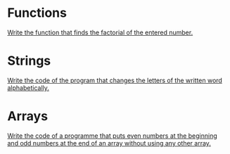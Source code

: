 # Functions

[Write the function that finds the factorial of the entered number.](Functions/factorial.c)

# Strings

[Write the code of the program that changes the letters of the written word alphabetically.](Strings/alphabet.c)

# Arrays

[Write the code of a programme that puts even numbers at the beginning and odd numbers at the end of an array without using any other array.](Arrays/evenAndOdd.c)